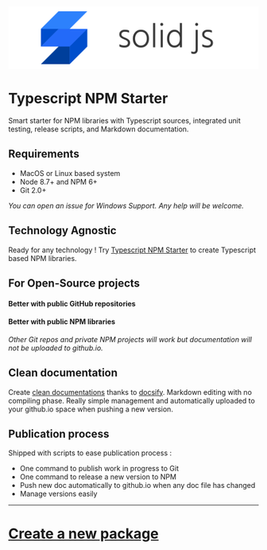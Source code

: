 ![solid-js](doc/media/solid-js.png)

# Typescript NPM Starter

Smart starter for NPM libraries with Typescript sources, integrated unit testing, release scripts, and Markdown documentation.

## Requirements

- MacOS or Linux based system
- Node 8.7+ and NPM 6+
- Git 2.0+

_You can open an issue for Windows Support. Any help will be welcome._


## Technology Agnostic

Ready for any technology !
Try [Typescript NPM Starter](https://github.com/solid-js/typescript-npm-starter/) to create Typescript based NPM libraries.


## For Open-Source projects

#### Better with public GitHub repositories
#### Better with public NPM libraries

_Other Git repos and private NPM projects will work but documentation will not be uploaded to github.io._


## Clean documentation

Create [clean documentations](https://solid-js.github.io/classic-npm-starter/) thanks to [docsify](https://docsify.js.org).
Markdown editing with no compiling phase. Really simple management and automatically uploaded to your github.io space when pushing a new version.

## Publication process

Shipped with scripts to ease publication process :
- One command to publish work in progress to Git
- One command to release a new version to NPM
- Push new doc automatically to github.io when any doc file has changed
- Manage versions easily

---

# [Create a new package](https://solid-js.github.io/classic-npm-starter/#/install/quick-start.md)